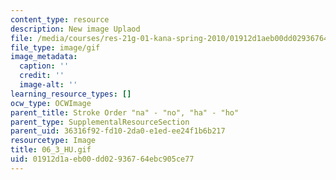```yaml
---
content_type: resource
description: New image Uplaod
file: /media/courses/res-21g-01-kana-spring-2010/01912d1aeb00dd02936764ebc905ce77_06_3_HU.gif
file_type: image/gif
image_metadata:
  caption: ''
  credit: ''
  image-alt: ''
learning_resource_types: []
ocw_type: OCWImage
parent_title: Stroke Order "na" - "no", "ha" - "ho"
parent_type: SupplementalResourceSection
parent_uid: 36316f92-fd10-2da0-e1ed-ee24f1b6b217
resourcetype: Image
title: 06_3_HU.gif
uid: 01912d1a-eb00-dd02-9367-64ebc905ce77
---
```

